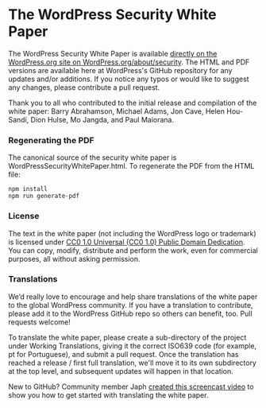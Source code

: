 The WordPress Security White Paper
==========

The WordPress Security White Paper is available <a href="https://wordpress.org/about/security/">directly on the WordPress.org site on WordPress.org/about/security</a>. The HTML and PDF versions are available here at WordPress's GitHub repository for any updates and/or additions. If you notice any typos or would like to suggest any changes, please contribute a pull request.

Thank you to all who contributed to the initial release and compilation of the white paper: Barry Abrahamson, Michael Adams, Jon Cave, Helen Hou-Sandí, Dion Hulse, Mo Jangda, and Paul Maiorana.

<h3>Regenerating the PDF</h3>

The canonical source of the security white paper is WordPressSecurityWhitePaper.html. To regenerate the PDF from the HTML file:

```
npm install
npm run generate-pdf
```

<h3>License</h3>

The text in the white paper (not including the WordPress logo or trademark) is licensed under <a href="https://creativecommons.org/publicdomain/zero/1.0/">CC0 1.0 Universal (CC0 1.0) Public Domain Dedication</a>. You can copy, modify, distribute and perform the work, even for commercial purposes, all without asking permission.

<h3>Translations</h3>

We’d really love to encourage and help share translations of the white paper to the global WordPress community. If you have a translation to contribute, please add it to the WordPress GitHub repo so others can benefit, too. Pull requests welcome!

To translate the white paper, please create a sub-directory of the project under Working Translations, giving it the correct ISO639 code (for example, pt for Portuguese), and submit a pull request. Once the translation has reached a release / first full translation, we'll move it to its own subdirectory at the top level, and subsequent updates will happen in that location. 

New to GitHub? Community member Japh <a href="https://www.youtube.com/watch?v=Y_QwaMy0gWo">created this screencast video</a> to show you how to get started with translating the white paper. 
